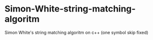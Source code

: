 # Simon-White-string-matching-algoritm
Simon White's string matching algoritm on c++ (one symbol skip fixed)
